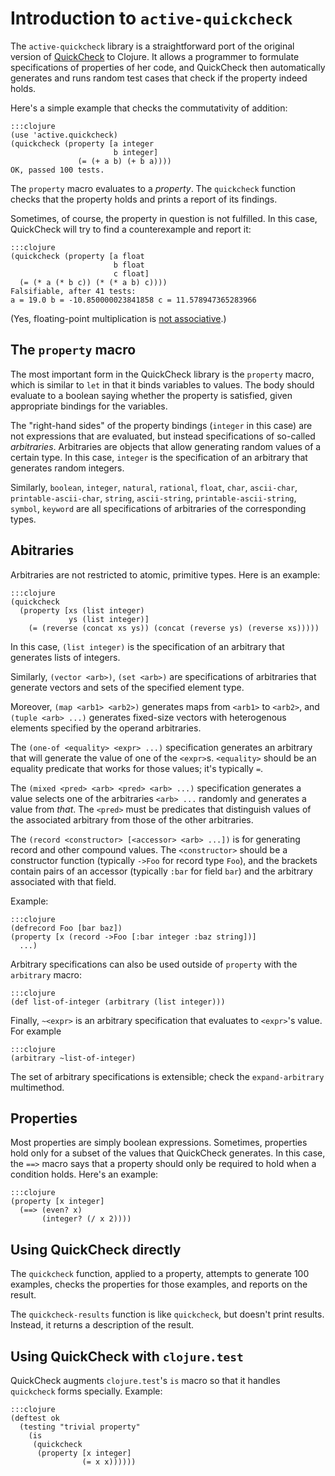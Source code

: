 # Introduction to `active-quickcheck`

The `active-quickcheck` library is a straightforward port of the
original version of
[QuickCheck](http://en.wikipedia.org/wiki/Quickcheck) to Clojure.
It allows a programmer to formulate specifications of properties of
her code, and QuickCheck then automatically generates and runs random
test cases that check if the property indeed holds.

Here's a simple example that checks the commutativity of addition:

    :::clojure
    (use 'active.quickcheck)
    (quickcheck (property [a integer
                           b integer]
                   (= (+ a b) (+ b a))))
    OK, passed 100 tests.

The `property` macro evaluates to a *property*. The `quickcheck`
function checks that the property holds and prints a report of its
findings.

Sometimes, of course, the property in question is not fulfilled.  In
this case, QuickCheck will try to find a counterexample and report it:
    
    :::clojure
    (quickcheck (property [a float
                           b float
                           c float]
      (= (* a (* b c)) (* (* a b) c))))
    Falsifiable, after 41 tests:
    a = 19.0 b = -10.850000023841858 c = 11.578947365283966

(Yes, floating-point multiplication is [not
associative](http://en.wikipedia.org/wiki/Floating_point).)

## The `property` macro

The most important form in the QuickCheck library is the `property`
macro, which is similar to `let` in that it binds variables to
values.  The body should evaluate to a boolean saying whether the
property is satisfied, given appropriate bindings for the variables.

The "right-hand sides" of the property bindings (`integer` in this
case) are not expressions that are evaluated, but instead
specifications of so-called *arbitraries*.  Arbitraries are objects
that allow generating random values of a certain type.  In this case,
`integer` is the specification of an arbitrary that generates random
integers.

Similarly, `boolean`, `integer`, `natural`, `rational`, `float`,
`char`, `ascii-char`, `printable-ascii-char`, `string`,
`ascii-string`, `printable-ascii-string`, `symbol`, `keyword` are all
specifications of arbitraries of the corresponding types.

## Abitraries

Arbitraries are not restricted to atomic, primitive types.  Here is an
example:

    :::clojure
    (quickcheck
      (property [xs (list integer)
                 ys (list integer)]
        (= (reverse (concat xs ys)) (concat (reverse ys) (reverse xs)))))

In this case, `(list integer)` is the specification of an arbitrary
that generates lists of integers.

Similarly, `(vector <arb>)`, `(set <arb>)` are specifications of
arbitraries that generate vectors and sets of the specified element
type.

Moreover, `(map <arb1> <arb2>)` generates maps from `<arb1>` to
`<arb2>`, and `(tuple <arb> ...)` generates fixed-size vectors with
heterogenous elements specified by the operand arbitraries.

The `(one-of <equality> <expr> ...)` specification generates an
arbitrary that will generate the value of one of the `<expr>`s.
`<equality>` should be an equality predicate that works for those
values; it's typically `=`.

The `(mixed <pred> <arb> <pred> <arb> ...)` specification generates a
value selects one of the arbitraries `<arb> ...` randomly and
generates a value from *that*.  The `<pred>` must be predicates that
distinguish values of the associated arbitrary from those of the other
arbitraries.

The `(record <constructor> [<accessor> <arb> ...])` is for generating
record and other compound values.  The `<constructor>` should be a
constructor function (typically `->Foo` for record type `Foo`), and
the brackets contain pairs of an accessor (typically `:bar` for field
`bar`) and the arbitrary associated with that field.

Example:

    :::clojure
    (defrecord Foo [bar baz])
    (property [x (record ->Foo [:bar integer :baz string])]
      ...)

Arbitrary specifications can also be used outside of `property` with
the `arbitrary` macro:

    :::clojure
    (def list-of-integer (arbitrary (list integer)))

Finally, `~<expr>` is an arbitrary specification that evaluates to
`<expr>`'s value.  For example

    :::clojure
    (arbitrary ~list-of-integer)

The set of arbitrary specifications is extensible; check the
`expand-arbitrary` multimethod.

## Properties

Most properties are simply boolean expressions.  Sometimes, properties
hold only for a subset of the values that QuickCheck generates.  In
this case, the `==>` macro says that a property should only be
required to hold when a condition holds.  Here's an example:

    :::clojure
    (property [x integer]
      (==> (even? x)
           (integer? (/ x 2))))

## Using QuickCheck directly

The `quickcheck` function, applied to a property, attempts to generate
100 examples, checks the properties for those examples, and reports on
the result.

The `quickcheck-results` function is like `quickcheck`, but doesn't
print results.  Instead, it returns a description of the result.

## Using QuickCheck with `clojure.test`

QuickCheck augments `clojure.test`'s `is` macro so that it handles
`quickcheck` forms specially.  Example:

    :::clojure
    (deftest ok
      (testing "trivial property"
        (is
         (quickcheck
          (property [x integer]
                    (= x x))))))
